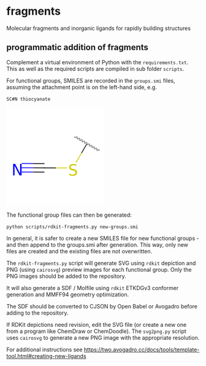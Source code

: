 # fragments

Molecular fragments and inorganic ligands for rapidly building structures

## programmatic addition of fragments

Complement a virtual environment of Python with the `requirements.txt`.  This as
well as the required scripts are compiled in sub folder `scripts`.

For functional groups, SMILES are recorded in the `groups.smi` files, assuming
the attachment point is on the left-hand side, e.g.

```
SC#N thiocyanate
```

![](thiocyanate.png)

The functional group files can then be generated:

```shell
python scripts/rdkit-fragments.py new-groups.smi
```

In general, it is safer to create a new SMILES file for new functional groups -
and then append to the groups.smi after generation. This way, only new files are
created and the existing files are not overwritten.

The `rdkit-fragments.py` script will generate SVG using `rdkit` depiction and
PNG (using `cairosvg`) preview images for each functional group. Only the PNG
images should be added to the repository.

It will also generate a SDF / Molfile using `rdkit` ETKDGv3 conformer generation
and MMFF94 geometry optimization.

The SDF should be converted to CJSON by Open Babel or Avogadro before adding to
the repository.

If RDKit depictions need revision, edit the SVG file (or create a new one from
a program like ChemDraw or ChemDoodle). The `svg2png.py` script uses `cairosvg`
to generate a new PNG image with the appropriate resolution.

For additional instructions see 
<https://two.avogadro.cc/docs/tools/template-tool.html#creating-new-ligands>
